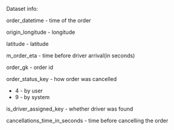 Dataset info:

order_datetime - time of the order

origin_longitude - longitude

latitude - latitude

m_order_eta - time before driver arrival(in seconds)

order_gk - order id

order_status_key - how order was cancelled
* 4 - by user
* 9 - by system

is_driver_assigned_key - whether driver was found 

cancellations_time_in_seconds - time before cancelling the order
